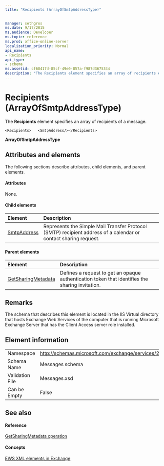 ```yaml
---
title: "Recipients (ArrayOfSmtpAddressType)"
 
 
manager: sethgros
ms.date: 9/17/2015
ms.audience: Developer
ms.topic: reference
ms.prod: office-online-server
localization_priority: Normal
api_name:
- Recipients
api_type:
- schema
ms.assetid: cf68417d-85cf-49e0-857a-f987d3675344
description: "The Recipients element specifies an array of recipients of a message."
---
```


# Recipients (ArrayOfSmtpAddressType)

The **Recipients** element specifies an array of recipients of a message. 
  
```
<Recipients>   <SmtpAddress/></Recipients>
```

 **ArrayOfSmtpAddressType**
## Attributes and elements

The following sections describe attributes, child elements, and parent elements.
  
#### Attributes

None.
  
#### Child elements

|**Element**|**Description**|
|:-----|:-----|
|[SmtpAddress](smtpaddress.md) <br/> |Represents the Simple Mail Transfer Protocol (SMTP) recipient address of a calendar or contact sharing request.  <br/> |
   
#### Parent elements

|**Element**|**Description**|
|:-----|:-----|
|[GetSharingMetadata](getsharingmetadata.md) <br/> |Defines a request to get an opaque authentication token that identifies the sharing invitation.  <br/> |
   
## Remarks

The schema that describes this element is located in the IIS Virtual directory that hosts Exchange Web Services of the computer that is running Microsoft Exchange Server that has the Client Access server role installed.
  
## Element information

|||
|:-----|:-----|
|Namespace  <br/> |http://schemas.microsoft.com/exchange/services/2006/messages  <br/> |
|Schema Name  <br/> |Messages schema  <br/> |
|Validation File  <br/> |Messages.xsd  <br/> |
|Can be Empty  <br/> |False  <br/> |
   
## See also

#### Reference

[GetSharingMetadata operation](getsharingmetadata-operation.md)
#### Concepts

[EWS XML elements in Exchange](ews-xml-elements-in-exchange.md)

